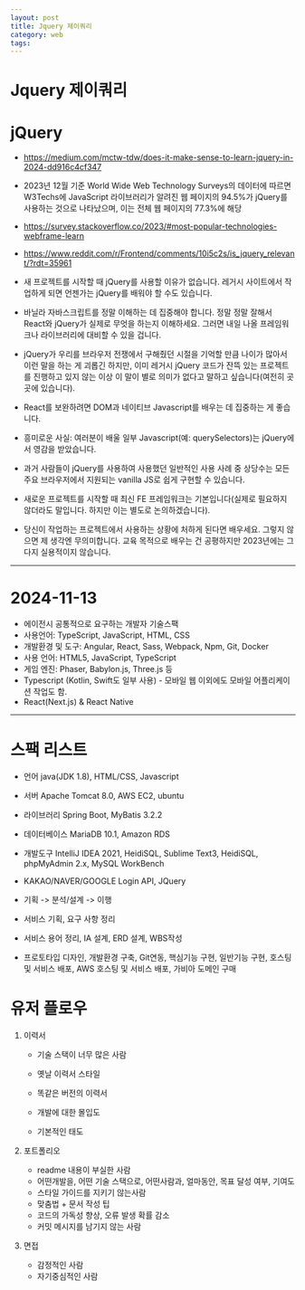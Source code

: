 ```yaml
---
layout: post
title: Jquery 제이쿼리
category: web
tags: 
---
```


# Jquery 제이쿼리

# jQuery
* <https://medium.com/mctw-tdw/does-it-make-sense-to-learn-jquery-in-2024-dd916c4cf347>
* 2023년 12월 기준 World Wide Web Technology Surveys의 데이터에 따르면 W3Techs에 JavaScript 라이브러리가 알려진 웹 페이지의 94.5%가 jQuery를 사용하는 것으로 나타났으며, 이는 전체 웹 페이지의 77.3%에 해당
* <https://survey.stackoverflow.co/2023/#most-popular-technologies-webframe-learn>

* <https://www.reddit.com/r/Frontend/comments/10i5c2s/is_jquery_relevant/?rdt=35961>
* 새 프로젝트를 시작할 때 jQuery를 사용할 이유가 없습니다. 레거시 사이트에서 작업하게 되면 언젠가는 jQuery를 배워야 할 수도 있습니다.
* 바닐라 자바스크립트를 정말 이해하는 데 집중해야 합니다. 정말 정말 잘해서 React와 jQuery가 실제로 무엇을 하는지 이해하세요. 그러면 내일 나올 프레임워크나 라이브러리에 대비할 수 있을 겁니다.
* jQuery가 우리를 브라우저 전쟁에서 구해줬던 시절을 기억할 만큼 나이가 많아서 이런 말을 하는 게 괴롭긴 하지만, 이미 레거시 jQuery 코드가 잔뜩 있는 프로젝트를 진행하고 있지 않는 이상 이 말이 별로 의미가 없다고 말하고 싶습니다(여전히 곳곳에 있습니다).
* React를 보완하려면 DOM과 네이티브 Javascript를 배우는 데 집중하는 게 좋습니다.
* 흥미로운 사실: 여러분이 배울 일부 Javascript(예: querySelectors)는 jQuery에서 영감을 받았습니다.
* 과거 사람들이 jQuery를 사용하여 사용했던 일반적인 사용 사례 중 상당수는 모든 주요 브라우저에서 지원되는 vanilla JS로 쉽게 구현할 수 있습니다.
* 새로운 프로젝트를 시작할 때 최신 FE 프레임워크는 기본입니다(실제로 필요하지 않더라도 말입니다. 하지만 이는 별도로 논의하겠습니다).
* 당신이 작업하는 프로젝트에서 사용하는 상황에 처하게 된다면 배우세요. 그렇지 않으면 제 생각엔 무의미합니다. 교육 목적으로 배우는 건 공평하지만 2023년에는 그다지 실용적이지 않습니다.

---

# 2024-11-13

* 에이전시 공통적으로 요구하는 개발자 기술스팩
* 사용언어: TypeScript, JavaScript, HTML, CSS
* 개발환경 및 도구: Angular, React, Sass, Webpack, Npm, Git, Docker
* 사용 언어: HTML5, JavaScript, TypeScript
* 게임 엔진: Phaser, Babylon.js, Three.js 등
* Typescript (Kotlin, Swift도 일부 사용) - 모바일 웹 이외에도 모바일 어플리케이션 작업도 함.
* React(Next.js) & React Native

---

# 스팩 리스트

* 언어 java(JDK 1.8), HTML/CSS, Javascript
* 서버 Apache Tomcat 8.0, AWS EC2, ubuntu
* 라이브러리 Spring Boot, MyBatis 3.2.2
* 데이터베이스 MariaDB 10.1, Amazon RDS
* 개발도구 IntelliJ IDEA 2021, HeidiSQL, Sublime Text3, HeidiSQL, phpMyAdmin 2.x, MySQL WorkBench
* KAKAO/NAVER/GOOGLE Login API, JQuery

* 기획 -> 분석/설계 -> 이행
* 서비스 기획, 요구 사항 정리
* 서비스 용어 정리, IA 설계, ERD 설계, WBS작성
* 프로토타입 디자인, 개발환경 구축, Git연동, 핵심기능 구현, 일반기능 구현, 호스팅 및 서비스 배포, AWS 호스팅 및 서비스 배포, 가비아 도메인 구매

# 유저 플로우
1. 이력서
   * 기술 스택이 너무 많은 사람
   * 옛날 이력서 스타일
   * 똑같은 버전의 이력서

   * 개발에 대한 몰입도
   * 기본적인 태도

2. 포트폴리오
   * readme 내용이 부실한 사람
   - 어떤개발을, 어떤 기술 스택으로, 어떤사람과, 얼마동안, 목표 달성 여부, 기여도
   * 스타일 가이드를 지키기 않는사람
   - 맞춤법 + 문서 작성 팁
   - 코드의 가독성 향상, 오류 발생 확률 감소
   * 커밋 메시지를 남기지 않는 사람

3. 면접
   * 감정적인 사람
   * 자기중심적인 사람